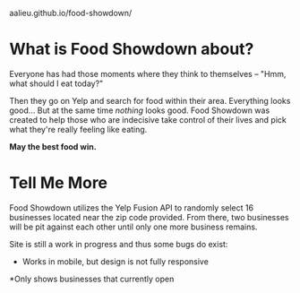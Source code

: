 
aalieu.github.io/food-showdown/

# What is Food Showdown about?

Everyone has had those moments where they think to themselves – "Hmm, what should I eat today?"

Then they go on Yelp and search for food within their area. Everything looks good... But at the same time *nothing* looks good. Food Showdown was created to help those who are indecisive take control of their lives and pick what they're really feeling like eating.

**May the best food win.**

# Tell Me More

Food Showdown utilizes the Yelp Fusion API to randomly select 16 businesses located near the zip code provided. From there, two businesses will be pit against each other until only one more business remains.

Site is still a work in progress and thus some bugs do exist:

- Works in mobile, but design is not fully responsive

*Only shows businesses that currently open

